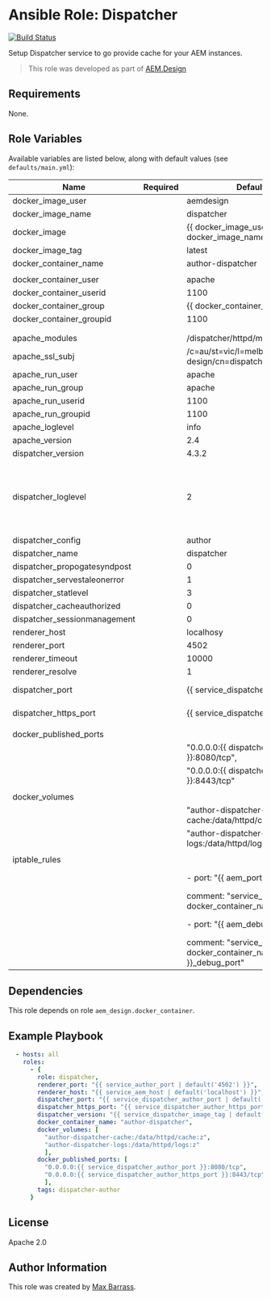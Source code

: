# Ansible Role: Dispatcher

[![Build Status](https://travis-ci.org/aem-design/ansible-role-dispatcher.svg?branch=master)](https://travis-ci.org/aem-design/ansible-role-dispatcher)

Setup Dispatcher service to go provide cache for your AEM instances.
> This role was developed as part of
> [AEM.Design](http://aem.design/)

## Requirements

None.

## Role Variables

Available variables are listed below, along with default values (see `defaults/main.yml`):

| Name                         	| Required 	| Default                                                   	| Notes                                                                	|
|------------------------------	|----------	|-----------------------------------------------------------	|----------------------------------------------------------------------	|
| docker_image_user            	|          	| aemdesign                                                 	|                                                                      	|
| docker_image_name            	|          	| dispatcher                                                	|                                                                      	|
| docker_image                 	|          	| {{ docker_image_user }}/{{ docker_image_name }}           	|                                                                      	|
| docker_image_tag             	|          	| latest                                                    	|                                                                      	|
| docker_container_name        	|          	| author-dispatcher                                         	|                                                                      	|
|                              	|          	|                                                           	|                                                                      	|
| docker_container_user        	|          	| apache                                                    	|                                                                      	|
| docker_container_userid      	|          	| 1100                                                      	|                                                                      	|
| docker_container_group       	|          	| {{ docker_container_user }}                               	|                                                                      	|
| docker_container_groupid     	|          	| 1100                                                      	|                                                                      	|
|                              	|          	|                                                           	|                                                                      	|
|                              	|          	|                                                           	|                                                                      	|
| apache_modules               	|          	| /dispatcher/httpd/modules                                 	|                                                                      	|
| apache_ssl_subj              	|          	| /c=au/st=vic/l=melbourne/o=aem design/cn=dispatcher       	|                                                                      	|
| apache_run_user              	|          	| apache                                                    	|                                                                      	|
| apache_run_group             	|          	| apache                                                    	|                                                                      	|
| apache_run_userid            	|          	| 1100                                                      	|                                                                      	|
| apache_run_groupid           	|          	| 1100                                                      	|                                                                      	|
| apache_loglevel              	|          	| info                                                      	|                                                                      	|
| apache_version               	|          	| 2.4                                                       	|                                                                      	|
| dispatcher_version           	|          	| 4.3.2                                                     	|                                                                      	|
| dispatcher_loglevel          	|          	| 2                                                         	| log level for the dispatcher module: error, warn, info, debug, trace 	|
| dispatcher_config            	|          	| author                                                    	|                                                                      	|
| dispatcher_name              	|          	| dispatcher                                                	|                                                                      	|
| dispatcher_propogatesyndpost 	|          	| 0                                                         	|                                                                      	|
| dispatcher_servestaleonerror 	|          	| 1                                                         	|                                                                      	|
| dispatcher_statlevel         	|          	| 3                                                         	|                                                                      	|
| dispatcher_cacheauthorized   	|          	| 0                                                         	|                                                                      	|
| dispatcher_sessionmanagement 	|          	| 0                                                         	|                                                                      	|
| renderer_host                	|          	| localhosy                                              	|                                                                      	|
| renderer_port                	|          	| 4502                                                      	|                                                                      	|
| renderer_timeout             	|          	| 10000                                                     	|                                                                      	|
| renderer_resolve             	|          	| 1                                                         	|                                                                      	|
| dispatcher_port              	|          	| {{ service_dispatcher_port | default('80') }}             	|                                                                      	|
| dispatcher_https_port        	|          	| {{ service_dispatcher_https_port | default('443') }}      	|                                                                      	|
|                              	|          	|                                                           	|                                                                      	|
| docker_published_ports       	|          	|                                                           	|                                                                      	|
|                              	|          	| "0.0.0.0:{{ dispatcher_port }}:8080/tcp",                 	|                                                                      	|
|                              	|          	| "0.0.0.0:{{ dispatcher_https_port }}:8443/tcp"            	|                                                                      	|
|                              	|          	|                                                           	|                                                                      	|
| docker_volumes               	|          	|                                                           	|                                                                      	|
|                              	|          	| "author-dispatcher-cache:/data/httpd/cache:z",            	|                                                                      	|
|                              	|          	| "author-dispatcher-logs:/data/httpd/logs:z"               	|                                                                      	|
|                              	|          	|                                                           	|                                                                      	|
| iptable_rules                	|          	|                                                           	|                                                                      	|
|                              	|          	| - port: "{{ aem_port | default('80') }}"                  	|                                                                      	|
|                              	|          	| comment: "service_{{ docker_container_name }}_port"       	|                                                                      	|
|                              	|          	| - port: "{{ aem_debug_port | default('443') }}"           	|                                                                      	|
|                              	|          	| comment: "service_{{ docker_container_name }}_debug_port" 	|                                                                      	|


## Dependencies

This role depends on role `aem_design.docker_container`.

## Example Playbook

```yaml
  - hosts: all
    roles:
      - {
        role: dispatcher,
        renderer_port: "{{ service_author_port | default('4502') }}",
        renderer_host: "{{ service_aem_host | default('localhost') }}",
        dispatcher_port: "{{ service_dispatcher_author_port | default('81') }}",
        dispatcher_https_port: "{{ service_dispatcher_author_https_port | default('444') }}",
        dispatcher_version: "{{ service_dispatcher_image_tag | default('4.3.2') }}",
        docker_container_name: "author-dispatcher",
        docker_volumes: [
          "author-dispatcher-cache:/data/httpd/cache:z",
          "author-dispatcher-logs:/data/httpd/logs:z"
          ],
        docker_published_ports: [
          "0.0.0.0:{{ service_dispatcher_author_port }}:8080/tcp",
          "0.0.0.0:{{ service_dispatcher_author_https_port }}:8443/tcp"
          ],
        tags: dispatcher-author
      }
```

## License

Apache 2.0

## Author Information

This role was created by [Max Barrass](https://aem.design/).